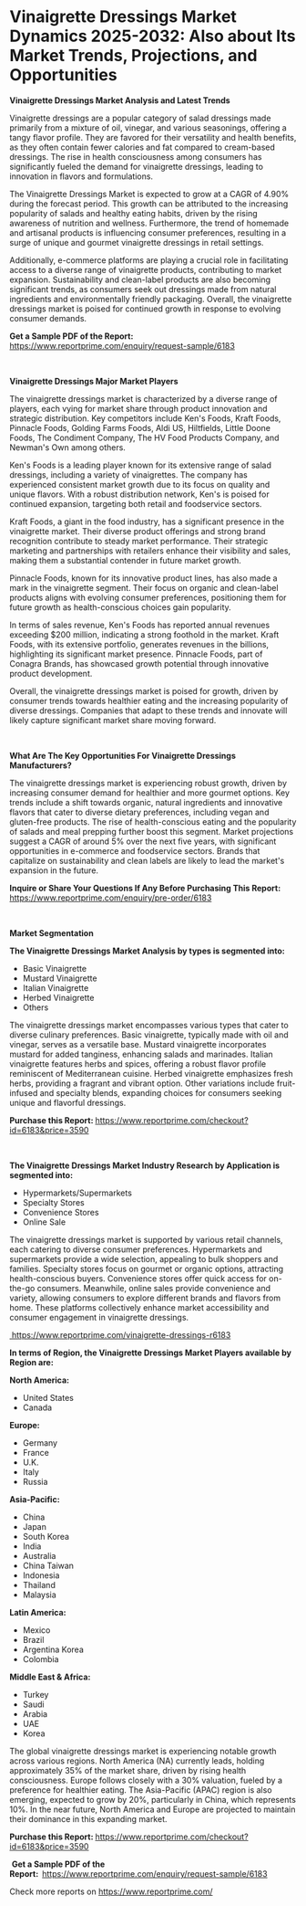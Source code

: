 <p><h1>Vinaigrette Dressings Market Dynamics 2025-2032: Also about Its Market Trends, Projections, and Opportunities</h1></p><p><strong>Vinaigrette Dressings Market Analysis and Latest Trends</strong></p>
<p><p>Vinaigrette dressings are a popular category of salad dressings made primarily from a mixture of oil, vinegar, and various seasonings, offering a tangy flavor profile. They are favored for their versatility and health benefits, as they often contain fewer calories and fat compared to cream-based dressings. The rise in health consciousness among consumers has significantly fueled the demand for vinaigrette dressings, leading to innovation in flavors and formulations.</p><p>The Vinaigrette Dressings Market is expected to grow at a CAGR of 4.90% during the forecast period. This growth can be attributed to the increasing popularity of salads and healthy eating habits, driven by the rising awareness of nutrition and wellness. Furthermore, the trend of homemade and artisanal products is influencing consumer preferences, resulting in a surge of unique and gourmet vinaigrette dressings in retail settings. </p><p>Additionally, e-commerce platforms are playing a crucial role in facilitating access to a diverse range of vinaigrette products, contributing to market expansion. Sustainability and clean-label products are also becoming significant trends, as consumers seek out dressings made from natural ingredients and environmentally friendly packaging. Overall, the vinaigrette dressings market is poised for continued growth in response to evolving consumer demands.</p></p>
<p><strong>Get a Sample PDF of the Report:&nbsp;</strong> <a href="https://www.reportprime.com/enquiry/request-sample/6183?utm_campaign=2467&utm_medium=2&utm_source=Github&utm_content=ia&utm_term=19032025&utm_id=vinaigrette-dressings">https://www.reportprime.com/enquiry/request-sample/6183</a></p>
<p>&nbsp;</p>
<p><strong>Vinaigrette Dressings Major Market Players</strong></p>
<p><p>The vinaigrette dressings market is characterized by a diverse range of players, each vying for market share through product innovation and strategic distribution. Key competitors include Ken's Foods, Kraft Foods, Pinnacle Foods, Golding Farms Foods, Aldi US, Hiltfields, Little Doone Foods, The Condiment Company, The HV Food Products Company, and Newman's Own among others. </p><p>Ken's Foods is a leading player known for its extensive range of salad dressings, including a variety of vinaigrettes. The company has experienced consistent market growth due to its focus on quality and unique flavors. With a robust distribution network, Ken's is poised for continued expansion, targeting both retail and foodservice sectors.</p><p>Kraft Foods, a giant in the food industry, has a significant presence in the vinaigrette market. Their diverse product offerings and strong brand recognition contribute to steady market performance. Their strategic marketing and partnerships with retailers enhance their visibility and sales, making them a substantial contender in future market growth.</p><p>Pinnacle Foods, known for its innovative product lines, has also made a mark in the vinaigrette segment. Their focus on organic and clean-label products aligns with evolving consumer preferences, positioning them for future growth as health-conscious choices gain popularity.</p><p>In terms of sales revenue, Ken's Foods has reported annual revenues exceeding $200 million, indicating a strong foothold in the market. Kraft Foods, with its extensive portfolio, generates revenues in the billions, highlighting its significant market presence. Pinnacle Foods, part of Conagra Brands, has showcased growth potential through innovative product development.</p><p>Overall, the vinaigrette dressings market is poised for growth, driven by consumer trends towards healthier eating and the increasing popularity of diverse dressings. Companies that adapt to these trends and innovate will likely capture significant market share moving forward.</p></p>
<p>&nbsp;</p>
<p><strong>What Are The Key Opportunities For Vinaigrette Dressings Manufacturers?</strong></p>
<p><p>The vinaigrette dressings market is experiencing robust growth, driven by increasing consumer demand for healthier and more gourmet options. Key trends include a shift towards organic, natural ingredients and innovative flavors that cater to diverse dietary preferences, including vegan and gluten-free products. The rise of health-conscious eating and the popularity of salads and meal prepping further boost this segment. Market projections suggest a CAGR of around 5% over the next five years, with significant opportunities in e-commerce and foodservice sectors. Brands that capitalize on sustainability and clean labels are likely to lead the market's expansion in the future.</p></p>
<p><strong>Inquire or Share Your Questions If Any Before Purchasing This Report:</strong> <a href="https://www.reportprime.com/enquiry/pre-order/6183?utm_campaign=2467&utm_medium=2&utm_source=Github&utm_content=ia&utm_term=19032025&utm_id=vinaigrette-dressings">https://www.reportprime.com/enquiry/pre-order/6183</a></p>
<p>&nbsp;</p>
<p><strong>Market Segmentation</strong></p>
<p><strong>The Vinaigrette Dressings Market Analysis by types is segmented into:</strong></p>
<p><ul><li>Basic Vinaigrette</li><li>Mustard Vinaigrette</li><li>Italian Vinaigrette</li><li>Herbed Vinaigrette</li><li>Others</li></ul></p>
<p><p>The vinaigrette dressings market encompasses various types that cater to diverse culinary preferences. Basic vinaigrette, typically made with oil and vinegar, serves as a versatile base. Mustard vinaigrette incorporates mustard for added tanginess, enhancing salads and marinades. Italian vinaigrette features herbs and spices, offering a robust flavor profile reminiscent of Mediterranean cuisine. Herbed vinaigrette emphasizes fresh herbs, providing a fragrant and vibrant option. Other variations include fruit-infused and specialty blends, expanding choices for consumers seeking unique and flavorful dressings.</p></p>
<p><strong>Purchase this Report:&nbsp;</strong><a href="https://www.reportprime.com/checkout?id=6183&price=3590&utm_campaign=2467&utm_medium=2&utm_source=Github&utm_content=ia&utm_term=19032025&utm_id=vinaigrette-dressings">https://www.reportprime.com/checkout?id=6183&price=3590</a></p>
<p>&nbsp;</p>
<p><strong>The Vinaigrette Dressings Market Industry Research by Application is segmented into:</strong></p>
<p><ul><li>Hypermarkets/Supermarkets</li><li>Specialty Stores</li><li>Convenience Stores</li><li>Online Sale</li></ul></p>
<p><p>The vinaigrette dressings market is supported by various retail channels, each catering to diverse consumer preferences. Hypermarkets and supermarkets provide a wide selection, appealing to bulk shoppers and families. Specialty stores focus on gourmet or organic options, attracting health-conscious buyers. Convenience stores offer quick access for on-the-go consumers. Meanwhile, online sales provide convenience and variety, allowing consumers to explore different brands and flavors from home. These platforms collectively enhance market accessibility and consumer engagement in vinaigrette dressings.</p></p>
<p><a href="https://www.reportprime.com/vinaigrette-dressings-r6183?utm_campaign=2467&utm_medium=2&utm_source=Github&utm_content=ia&utm_term=19032025&utm_id=vinaigrette-dressings">&nbsp;https://www.reportprime.com/vinaigrette-dressings-r6183</a></p>
<p><strong>In terms of Region, the Vinaigrette Dressings Market Players available by Region are:</strong></p>
<p>
    <p> <strong> North America: </strong>
        <ul>
            <li>United States</li>
            <li>Canada</li>
        </ul>
        </p> 
    <p> <strong> Europe: </strong>
        <ul>
            <li>Germany</li>
            <li>France</li>
            <li>U.K.</li>
            <li>Italy</li>
            <li>Russia</li>
        </ul>
        </p> 
    <p> <strong> Asia-Pacific: </strong>
        <ul>
            <li>China</li>
            <li>Japan</li>
            <li>South Korea</li>
            <li>India</li>
            <li>Australia</li>
            <li>China Taiwan</li>
            <li>Indonesia</li>
            <li>Thailand</li>
            <li>Malaysia</li>
        </ul>
        </p> 
    <p> <strong> Latin America: </strong>
        <ul>
            <li>Mexico</li>
            <li>Brazil</li>
            <li>Argentina Korea</li>
            <li>Colombia</li>
        </ul>
        </p> 
    <p> <strong> Middle East & Africa: </strong>
        <ul>
            <li>Turkey</li>
            <li>Saudi</li>
            <li>Arabia</li>
            <li>UAE</li>
            <li>Korea</li>
        </ul>
    </p>
    </p>
<p><p>The global vinaigrette dressings market is experiencing notable growth across various regions. North America (NA) currently leads, holding approximately 35% of the market share, driven by rising health consciousness. Europe follows closely with a 30% valuation, fueled by a preference for healthier eating. The Asia-Pacific (APAC) region is also emerging, expected to grow by 20%, particularly in China, which represents 10%. In the near future, North America and Europe are projected to maintain their dominance in this expanding market.</p></p>
<p><strong>Purchase this Report: </strong><a href="https://www.reportprime.com/checkout?id=6183&price=3590&utm_campaign=2467&utm_medium=2&utm_source=Github&utm_content=ia&utm_term=19032025&utm_id=vinaigrette-dressings">https://www.reportprime.com/checkout?id=6183&price=3590</a></p>
<p>&nbsp;<strong>Get a Sample PDF of the Report:&nbsp;&nbsp;</strong><a href="https://www.reportprime.com/enquiry/request-sample/6183?utm_campaign=2467&utm_medium=2&utm_source=Github&utm_content=ia&utm_term=19032025&utm_id=vinaigrette-dressings">https://www.reportprime.com/enquiry/request-sample/6183</a></p>
<p><strong></strong></p>
<p>Check more reports on <a href="https://www.reportprime.com/?utm_campaign=2467&utm_medium=2&utm_source=Github&utm_content=ia&utm_term=19032025&utm_id=vinaigrette-dressings">https://www.reportprime.com/</a></p>